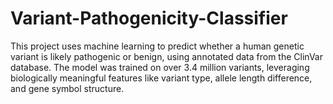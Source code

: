 # Variant-Pathogenicity-Classifier
This project uses machine learning to predict whether a human genetic variant is likely pathogenic or benign, using annotated data from the ClinVar database. The model was trained on over 3.4 million variants, leveraging biologically meaningful features like variant type, allele length difference, and gene symbol structure.
